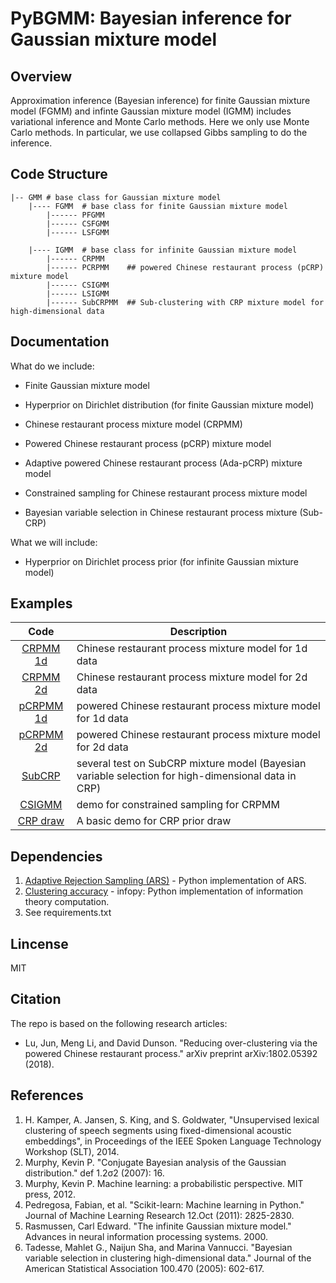 # PyBGMM: Bayesian inference for Gaussian mixture model


## Overview
Approximation inference (Bayesian inference) for finite Gaussian mixture model (FGMM) and infinte Gaussian mixture 
model (IGMM) includes variational inference and Monte Carlo methods. Here we only use Monte Carlo methods. In 
particular, we use collapsed Gibbs sampling to do the inference.

## Code Structure

```
|-- GMM # base class for Gaussian mixture model
    |---- FGMM  # base class for finite Gaussian mixture model
        |------ PFGMM
        |------ CSFGMM
        |------ LSFGMM

    |---- IGMM  # base class for infinite Gaussian mixture model
        |------ CRPMM
        |------ PCRPMM    ## powered Chinese restaurant process (pCRP) mixture model
        |------ CSIGMM
        |------ LSIGMM
        |------ SubCRPMM  ## Sub-clustering with CRP mixture model for high-dimensional data
```

## Documentation

What do we include:

- Finite Gaussian mixture model

- Hyperprior on Dirichlet distribution (for finite Gaussian mixture model)

- Chinese restaurant process mixture model (CRPMM)

- Powered Chinese restaurant process (pCRP) mixture model

- Adaptive powered Chinese restaurant process (Ada-pCRP) mixture model

- Constrained sampling for Chinese restaurant process mixture model

- Bayesian variable selection in Chinese restaurant process mixture (Sub-CRP)

What we will include:

- Hyperprior on Dirichlet process prior (for infinite Gaussian mixture model)

## Examples


| Code | Description |
|:-------:| ----------- |
| [CRPMM 1d](/examples/crpmm_1d_demo.py) | Chinese restaurant process mixture model for 1d data |
| [CRPMM 2d](/examples/crpmm_1d_demo.py) | Chinese restaurant process mixture model for 2d data |
| [pCRPMM 1d](/examples/pcrpmm_1d_demo.py) | powered Chinese restaurant process mixture model for 1d data |
| [pCRPMM 2d](/examples/pcrpmm_2d_demo.py) | powered Chinese restaurant process mixture model for 2d data |
| [SubCRP](/examples/subcrp_demo.py) | several test on SubCRP mixture model (Bayesian variable selection for high-dimensional data in CRP) |
| [CSIGMM](/examples/csigmm_1d_demo.py) | demo for constrained sampling for CRPMM |
| [CRP draw](/examples/crp_draw.py) | A basic demo for CRP prior draw |

## Dependencies
1. [Adaptive Rejection Sampling (ARS)](https://github.com/junlulocky/ARS-MCMC) - Python implementation of ARS.
1. [Clustering accuracy](https://github.com/junlulocky/infopy) - infopy: Python implementation of information theory 
computation.
1. See requirements.txt

## Lincense
MIT

## Citation
The repo is based on the following research articles:

- Lu, Jun, Meng Li, and David Dunson. "Reducing over-clustering via the powered Chinese restaurant process." arXiv preprint arXiv:1802.05392 (2018).

## References
1. H. Kamper, A. Jansen, S. King, and S. Goldwater, "Unsupervised lexical clustering of speech segments using 
fixed-dimensional acoustic embeddings", in Proceedings of the IEEE Spoken Language Technology Workshop (SLT), 2014.
1. Murphy, Kevin P. "Conjugate Bayesian analysis of the Gaussian distribution." def 1.2σ2 (2007): 16.
1. Murphy, Kevin P. Machine learning: a probabilistic perspective. MIT press, 2012.
1. Pedregosa, Fabian, et al. "Scikit-learn: Machine learning in Python." Journal of Machine Learning Research 12.Oct
 (2011): 2825-2830.
1. Rasmussen, Carl Edward. "The infinite Gaussian mixture model." Advances in neural information processing systems. 2000.
1. Tadesse, Mahlet G., Naijun Sha, and Marina Vannucci. "Bayesian variable selection in clustering high-dimensional data." Journal of the American Statistical Association 100.470 (2005): 602-617.
